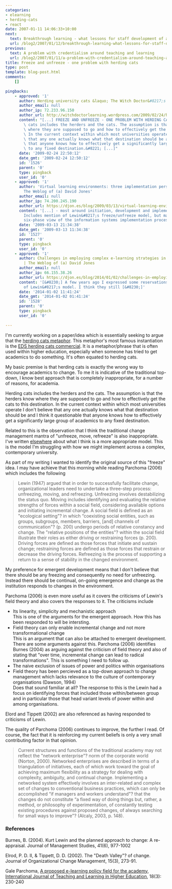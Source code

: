 ```yaml
---
categories:
- elearning
- herding-cats
- react
date: 2007-01-11 14:06:33+10:00
next:
  text: Breakthrough learning - what lessons for staff development of academics?
  url: /blog2/2007/01/12/breakthrough-learning-what-lessons-for-staff-development-of-academics/
previous:
  text: A problem with credentialism around teaching and learning
  url: /blog2/2007/01/11/a-problem-with-credentialism-around-teaching-and-learning/
title: Freeze and unfreeze - one problem with herding cats
type: post
template: blog-post.html
comments:
    []
    
pingbacks:
    - approved: '1'
      author: Herding university cats &laquo; The Witch Doctor&#8217;s Aide Memoire
      author_email: null
      author_ip: 72.233.96.150
      author_url: http://witchdoctorlearning.wordpress.com/2009/02/24/herding-university-cats/
      content: "[...] FREEZE AND UNFREEZE - ONE PROBLEM WITH HERDING CATS &#8220;Herding\
        \ cats includes the herders and the cats. The assumption is that the herders know\
        \ where they are supposed to go and how to effectively get the cats to this destination.\
        \ In the current context within which most universities operate I don\u2019t believe\
        \ that any one actually knows what that destination should be and I think it questionable\
        \ that anyone knows how to effectively get a significantly large group of academics\
        \ to any fixed destination.&#8221; [...]"
      date: '2009-02-24 22:50:12'
      date_gmt: '2009-02-24 12:50:12'
      id: '1526'
      parent: '0'
      type: pingback
      user_id: '0'
    - approved: '1'
      author: 'Virtual learning environments: three implementation perspectives &laquo;
        The Weblog of (a) David Jones'
      author_email: null
      author_ip: 74.200.245.190
      author_url: https://djon.es/blog/2009/03/13/virtual-learning-environments-three-implementation-perspectives/
      content: '[...] - most around initiation, development and implementation/termination.
        Includes mention of Lewin&#8217;s freeze/unfreeze model, but makes this point
        six-phase view of the information systems implementation process compared to [...]'
      date: '2009-03-13 21:34:38'
      date_gmt: '2009-03-13 11:34:38'
      id: '1527'
      parent: '0'
      type: pingback
      user_id: '0'
    - approved: '1'
      author: Challenges in employing complex e-learning strategies in campus-based universities
        | The Weblog of (a) David Jones
      author_email: null
      author_ip: 66.155.38.26
      author_url: https://djon.es/blog/2014/01/02/challenges-in-employing-complex-e-learning-strategies-in-campus-based-universities/
      content: '[&#8230;] A few years ago I expressed some reservations about the applicability
        of Lewin&#8217;s model. I think they still [&#8230;]'
      date: '2014-01-02 11:41:24'
      date_gmt: '2014-01-02 01:41:24'
      id: '1528'
      parent: '0'
      type: pingback
      user_id: '0'
    
---
```

I'm currently working on a paper/idea which is essentially seeking to argue that the [herding cats metaphor](http://cq-pan.cqu.edu.au/david-jones/blog/?cat=14). This metaphor's most famous instantiation is the [EDS herding cats commercial](http://youtube.com/watch?v=zHgEQ71rGwo). It is a metaphor/phrase that is often used within higher education, especially when someone has tried to get academics to do something. It's often equated to herding cats.

My basic premise is that herding cats is exactly the wrong way to encourage academics to change. To me it is indicative of the traditional top-down, I know best approach that is completely inappropriate, for a number of reasons, for academia.

Herding cats includes the herders and the cats. The assumption is that the herders know where they are supposed to go and how to effectively get the cats to this destination. In the current context within which most universities operate I don't believe that any one actually knows what that destination should be and I think it questionable that anyone knows how to effectively get a significantly large group of academics to any fixed destination.

Related to this is the observation that I think the traditional change management mantra of "unfreeze, move, refreeze" is also inappropriate. I've written [elsewhere](http://cq-pan.cqu.edu.au/david-jones/Publications/Papers_and_Books/Learning_2000/) about what I think is a more appropriate model. This is the model I'm struggling with how we might implement across a complex, contemporary university.

As part of my writing I wanted to identify the original source of this "freeze" idea. I may have achieve that this morning while reading Parchoma (2006) which includes the following

> Lewin (1947) argued that in order to successfully facilitate change, organizational leaders need to undertake a three-step process: unfreezing, moving, and refreezing. Unfreezing involves destabilizing the status quo. Moving includes identifying and evaluating the relative strengths of forces within a social field, considering available options and initiating incremental change. A social field is defined as an "ecological setting"? in which “coexisting social entities, such as groups, subgroups, members, barriers, \[and\] channels of communication"? (p. 200) undergo periods of relative constancy and change. The "relative positions of the entities"? within the social field illustrate their roles as either driving or restraining forces (p. 200). Driving forces are defined as those forces that initiate and sustain change; restraining forces are defined as those forces that restrain or decrease the driving forces. Refreezing is the process of supporting a return to a sense of stability in the changed environment.

My preference for emergent development means that I don't believe that there should be any freezing and consequently no need for unfreezing. Instead there should be continual, on-going emergence and change as the institution responds to changes in the environment.

Parchoma (2006) is even more useful as it covers the criticisms of Lewin's field theory and also covers the responses to it. The criticisms include

- Its linearity, simplicity and mechanistic approach  
    This is one of the arguments for the emergent approach. How this has been responded to will be intersting.
- Field theory can only enable incremental change and not more transformational change  
    This is an argument that can also be attached to emergent development. There are some arguments against this. Parchoma (2006) identifies Burnes (2004) as arguing against the criticism of field theory and also of stating that "over time, incremental change can lead to radical transformations". This is something I need to follow up.
- The naive exclusion of issues of power and politics within organisations
- Field theory has been percieved as a top-down approach to change management which lacks relevance to the culture of contemporary organisations (Dawson, 1994)  
    Does that sound familiar at all? The response to this is the Lewin had a focus on identifying forces that included those within/between group and in particular those that head variant levels of power within and among organisations.

Elord and Tippett (2002) are also referenced as having responded to criticisms of Lewin.

The quality of Parchoma (2006) continues to improve, the further I read. Of course, the fact that it is reinforcing my current beliefs is only a very small contributing factor in that opinion.

> Current structures and functions of the traditional academy may not reflect the "network enterprise"? norm of the corporate world (Norton, 2000). Networked enterprises are described in terms of a triangulation of initiatives, each of which work toward the goal of achieving maximum flexibility as a strategy for dealing with complexity, ambiguity, and continual change. Implementing a networked system effectively involves an inter-related and complex set of changes to conventional business practices, which can only be accomplished “if managers and workers understand"? that the changes do not constitute “a fixed way of doing things but, rather, a method, or philosophy of experimentation, of constantly testing existing procedures against proposed changes, of always searching for small ways to improve"? (Alcaly, 2003, p. 148).

### References

Burnes, B. (2004). Kurt Lewin and the planned approach to change: A re-appraisal. Journal of Management Studies, 41(6), 977-1002

Elrod, P. D. II, & Tippett, D. D. (2002). The "Death Valley"? of change. Journal of Organizational Change Management, 15(3), 273-91.

Gale Parchoma, [A proposed e-learning policy field for the academy](http://cq-pan.cqu.edu.au/david-jones/Reading/papers/9/IJTLHE107.pdf), [International Journal of Teaching and Learning in Higher Education](http://www.isetl.org/ijtlhe/), 18(3): 230-240